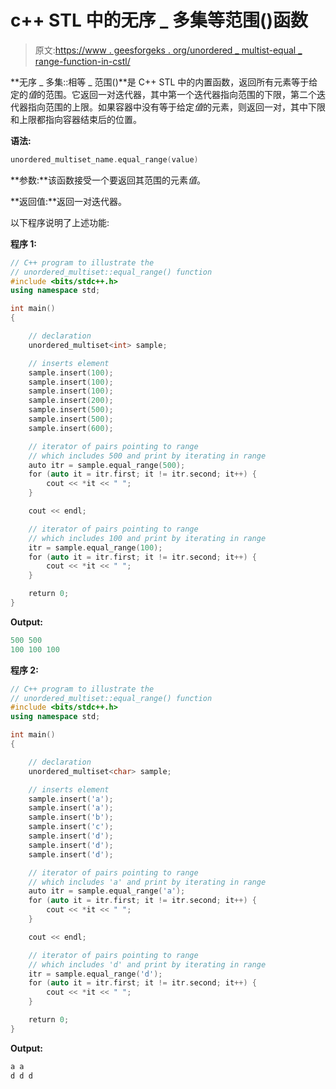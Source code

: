 # c++ STL 中的无序 _ 多集等范围()函数

> 原文:[https://www . geesforgeks . org/unordered _ multist-equal _ range-function-in-cstl/](https://www.geeksforgeeks.org/unordered_multiset-equal_range-function-in-cstl/)

**无序 _ 多集::相等 _ 范围()**是 C++ STL 中的内置函数，返回所有元素等于给定的*值*的范围。它返回一对迭代器，其中第一个迭代器指向范围的下限，第二个迭代器指向范围的上限。如果容器中没有等于给定*值*的元素，则返回一对，其中下限和上限都指向容器结束后的位置。

**语法:**

```cpp
unordered_multiset_name.equal_range(value)
```

**参数:**该函数接受一个要返回其范围的元素*值*。

**返回值:**返回一对迭代器。

以下程序说明了上述功能:

**程序 1:**

```cpp
// C++ program to illustrate the
// unordered_multiset::equal_range() function
#include <bits/stdc++.h>
using namespace std;

int main()
{

    // declaration
    unordered_multiset<int> sample;

    // inserts element
    sample.insert(100);
    sample.insert(100);
    sample.insert(100);
    sample.insert(200);
    sample.insert(500);
    sample.insert(500);
    sample.insert(600);

    // iterator of pairs pointing to range
    // which includes 500 and print by iterating in range
    auto itr = sample.equal_range(500);
    for (auto it = itr.first; it != itr.second; it++) {
        cout << *it << " ";
    }

    cout << endl;

    // iterator of pairs pointing to range
    // which includes 100 and print by iterating in range
    itr = sample.equal_range(100);
    for (auto it = itr.first; it != itr.second; it++) {
        cout << *it << " ";
    }

    return 0;
}
```

**Output:**

```cpp
500 500 
100 100 100

```

**程序 2:**

```cpp
// C++ program to illustrate the
// unordered_multiset::equal_range() function
#include <bits/stdc++.h>
using namespace std;

int main()
{

    // declaration
    unordered_multiset<char> sample;

    // inserts element
    sample.insert('a');
    sample.insert('a');
    sample.insert('b');
    sample.insert('c');
    sample.insert('d');
    sample.insert('d');
    sample.insert('d');

    // iterator of pairs pointing to range
    // which includes 'a' and print by iterating in range
    auto itr = sample.equal_range('a');
    for (auto it = itr.first; it != itr.second; it++) {
        cout << *it << " ";
    }

    cout << endl;

    // iterator of pairs pointing to range
    // which includes 'd' and print by iterating in range
    itr = sample.equal_range('d');
    for (auto it = itr.first; it != itr.second; it++) {
        cout << *it << " ";
    }

    return 0;
}
```

**Output:**

```cpp
a a 
d d d

```